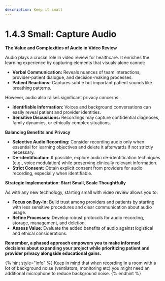 ```yaml
---
description: Keep it small
---
```


# 1.4.3 Small: Capture Audio

**The Value and Complexities of Audio in Video Review**

Audio plays a crucial role in video review for healthcare. It enriches the learning experience by capturing elements that visuals alone cannot:

* **Verbal Communication:** Reveals nuances of team interactions, provider-patient dialogue, and decision-making processes.
* **Patient Reactions:** Captures subtle but important patient sounds like breathing patterns.

However, audio also raises significant privacy concerns:

* **Identifiable Information:** Voices and background conversations can easily reveal patient and provider identities.
* **Sensitive Discussions:** Recordings may capture confidential diagnoses, family dynamics, or ethically complex situations.

**Balancing Benefits and Privacy**

* **Selective Audio Recording:** Consider recording audio only when essential for learning objectives and delete it afterwards if not strictly necessary.
* **De-identification:** If possible, explore audio de-identification techniques (e.g., voice modulation) while preserving clinically relevant information.
* **Strict Consent:** Obtain explicit consent from providers for audio recording, especially when identifiable.

**Strategic Implementation: Start Small, Scale Thoughtfully**

As with any new technology, starting small with video review allows you to:

* **Focus on Buy-In:** Build trust among providers and patients by starting with less sensitive procedures and clear communication about audio usage.
* **Refine Processes:** Develop robust protocols for audio recording, storage, management, and deletion.
* **Assess Value:** Evaluate the added benefits of audio against logistical and ethical considerations.

**Remember, a phased approach empowers you to make informed decisions about expanding your project while prioritizing patient and provider privacy alongside educational gains.**

{% hint style="info" %}
Keep in mind that when recording in a room with a lot of background noise (ventilators, monitoring etc) you might need an additional microphone to reduce background noise.&#x20;
{% endhint %}

